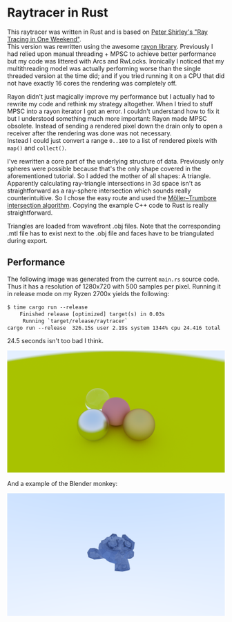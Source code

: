 # Raytracer in Rust

This raytracer was written in Rust and is based on [Peter Shirley's "Ray Tracing in One Weekend"](http://www.realtimerendering.com/raytracing/Ray%20Tracing%20in%20a%20Weekend.pdf).  
This version was rewritten using the awesome [rayon library](https://github.com/rayon-rs/rayon). Previously I had relied upon manual threading + MPSC to achieve better performance but my code was littered with Arcs and RwLocks. Ironically I noticed that my multithreading model was actually performing worse than the single threaded version at the time did; and if you tried running it on a CPU that did not have exactly 16 cores the rendering was completely off.  

Rayon didn't just magically improve my performance but I actually had to rewrite my code and rethink my strategy altogether. When I tried to stuff MPSC into a rayon iterator I got an error. I couldn't understand how to fix it but I understood something much more important: Rayon made MPSC obsolete. Instead of sending a rendered pixel down the drain only to open a receiver after the rendering was done was not necessary.  
Instead I could just convert a range `0..100` to a list of rendered pixels with `map()` and `collect()`.  

I've rewritten a core part of the underlying structure of data. Previously only spheres were possible because that's the only shape covered in the aforementioned
tutorial. So I added the mother of all shapes: A triangle. Apparently calculating ray-triangle intersections in 3d space isn't as straightforward as 
a ray-sphere intersection which sounds really counterintuitive. So I chose the easy route and used the [Möller–Trumbore intersection algorithm](https://en.wikipedia.org/wiki/M%C3%B6ller%E2%80%93Trumbore_intersection_algorithm). Copying the example C++ code to Rust is really straightforward.  

Triangles are loaded from wavefront .obj files. Note that the corresponding .mtl file has to exist next to the .obj file and faces have to be triangulated
during export.


## Performance  

The following image was generated from the current `main.rs` source code. Thus it has a resolution of 1280x720 with 500 samples per pixel. Running it in release mode on my Ryzen 2700x yields the following:  

```
$ time cargo run --release
    Finished release [optimized] target(s) in 0.03s
     Running `target/release/raytracer`
cargo run --release  326.15s user 2.19s system 1344% cpu 24.416 total
```  

24.5 seconds isn't too bad I think.  

![Example image](https://raw.githubusercontent.com/BrandtM/raytracer/master/images/example.png)  

And a example of the Blender monkey:  

![Monkey example image](https://raw.githubusercontent.com/BrandtM/raytracer/master/images/monkey.png)